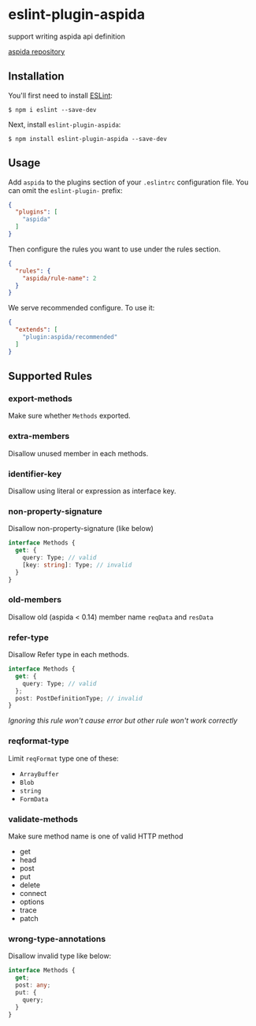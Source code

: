 # eslint-plugin-aspida

support writing aspida api definition

[aspida repository](https://github.com/aspidajs/aspida/tree/master/packages/aspida)

## Installation

You'll first need to install [ESLint](http://eslint.org):

```
$ npm i eslint --save-dev
```

Next, install `eslint-plugin-aspida`:

```
$ npm install eslint-plugin-aspida --save-dev
```


## Usage

Add `aspida` to the plugins section of your `.eslintrc` configuration file. You can omit the `eslint-plugin-` prefix:

```json
{
  "plugins": [
    "aspida"
  ]
}
```


Then configure the rules you want to use under the rules section.

```json
{
  "rules": {
    "aspida/rule-name": 2
  }
}
```

We serve recommended configure. To use it:

```json
{
  "extends": [
    "plugin:aspida/recommended"
  ]
}
```

## Supported Rules

### export-methods
Make sure whether `Methods` exported.

### extra-members
Disallow unused member in each methods.

### identifier-key
Disallow using literal or expression as interface key.

### non-property-signature
Disallow non-property-signature (like below)

```typescript
interface Methods {
  get: {
    query: Type; // valid
    [key: string]: Type; // invalid
  }
}
```

### old-members
Disallow old (aspida < 0.14) member name `reqData` and `resData`

### refer-type
Disallow Refer type in each methods.

```typescript
interface Methods {
  get: {
    query: Type; // valid
  };
  post: PostDefinitionType; // invalid
}
```

*Ignoring this rule won't cause error but other rule won't work correctly*

### reqformat-type
Limit `reqFormat` type one of these:
- `ArrayBuffer`
- `Blob`
- `string`
- `FormData`

### validate-methods
Make sure method name is one of valid HTTP method
- get
- head
- post
- put
- delete
- connect
- options
- trace
- patch

### wrong-type-annotations
Disallow invalid type like below:

```typescript
interface Methods {
  get;
  post: any;
  put: {
    query;
  }
}
```
